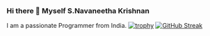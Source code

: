### Hi there 👋 Myself S.Navaneetha Krishnan
I am a passionate Programmer from India.
[![trophy](https://github-profile-trophy.vercel.app/?username=Archangel0007&theme=onedark)](https://github.com/ryo-ma/github-profile-trophy)
[![GitHub Streak](https://streak-stats.demolab.com?user=Archangel0007)](https://git.io/streak-stats)
<!--
**Archangel0007/Archangel0007** is a ✨ _special_ ✨ repository because its `README.md` (this file) appears on your GitHub profile.

Here are some ideas to get you started:

- 🔭 I’m currently working on ...
- 🌱 I’m currently learning ...
- 👯 I’m looking to collaborate on ...
- 🤔 I’m looking for help with ...
- 💬 Ask me about ...
- 📫 How to reach me: ...
- 😄 Pronouns: ...
- ⚡ Fun fact: ...
-->
